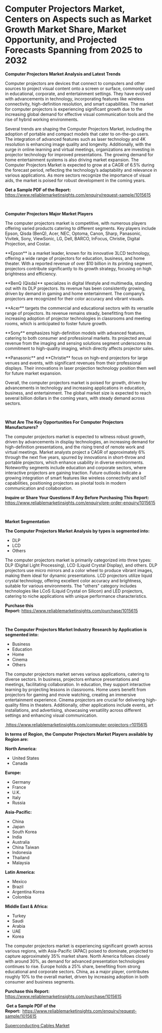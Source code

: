 <p><h1>Computer Projectors Market, Centers on Aspects such as Market Growth Market Share, Market Opportunity, and Projected Forecasts Spanning from 2025 to 2032</h1></p><p><strong>Computer Projectors Market Analysis and Latest Trends</strong></p>
<p><p>Computer projectors are devices that connect to computers and other sources to project visual content onto a screen or surface, commonly used in educational, corporate, and entertainment settings. They have evolved with advancements in technology, incorporating features like wireless connectivity, high-definition resolution, and smart capabilities. The market for computer projectors is experiencing significant growth due to the increasing global demand for effective visual communication tools and the rise of hybrid working environments.</p><p>Several trends are shaping the Computer Projectors Market, including the adoption of portable and compact models that cater to on-the-go users. The integration of advanced features such as laser technology and 4K resolution is enhancing image quality and longevity. Additionally, with the surge in online learning and virtual meetings, organizations are investing in projector technology for improved presentations. The growing demand for home entertainment systems is also driving market expansion. The Computer Projectors Market is expected to grow at a CAGR of 6.5% during the forecast period, reflecting the technology’s adaptability and relevance in various applications. As more sectors recognize the importance of visual aids, the market is poised for robust development in the coming years.</p></p>
<p><strong>Get a Sample PDF of the Report:&nbsp;</strong> <a href="https://www.reliablemarketinsights.com/enquiry/request-sample/1015615?utm_campaign=2197&utm_medium=2&utm_source=Github&utm_content=ia&utm_term=06042025&utm_id=computer-projectors">https://www.reliablemarketinsights.com/enquiry/request-sample/1015615</a></p>
<p>&nbsp;</p>
<p><strong>Computer Projectors Major Market Players</strong></p>
<p><p>The computer projectors market is competitive, with numerous players offering varied products catering to different segments. Key players include Epson, Qisda (BenQ), Acer, NEC, Optoma, Canon, Sharp, Panasonic, Vivitek, Sony, ViewSonic, LG, Dell, BARCO, InFocus, Christie, Digital Projection, and Costar. </p><p>**Epson** is a market leader, known for its innovative 3LCD technology, offering a wide range of projectors for education, business, and home theater. With a reported revenue of over $10 billion in its printing segment, projectors contribute significantly to its growth strategy, focusing on high brightness and efficiency.</p><p>**BenQ (Qisda)** specializes in digital lifestyle and multimedia, standing out with its DLP projectors. Its revenue has been consistently growing, driven by demand in gaming and home entertainment. The company’s projectors are recognized for their color accuracy and vibrant visuals.</p><p>**Acer** targets the commercial and educational sectors with its versatile range of projectors. Its revenue remains steady, benefitting from the increasing adoption of projector technologies in classrooms and meeting rooms, which is anticipated to foster future growth.</p><p>**Sony** emphasizes high-definition models with advanced features, catering to both consumer and professional markets. Its projected annual revenue from the imaging and sensing solutions segment underscores its commitment to high-quality imaging, which directly affects projector sales.</p><p>**Panasonic** and **Christie** focus on high-end projectors for large venues and events, with significant revenues from their professional displays. Their innovations in laser projection technology position them well for future market expansion.</p><p>Overall, the computer projectors market is poised for growth, driven by advancements in technology and increasing applications in education, business, and entertainment. The global market size is expected to reach several billion dollars in the coming years, with steady demand across sectors.</p></p>
<p>&nbsp;</p>
<p><strong>What Are The Key Opportunities For Computer Projectors Manufacturers?</strong></p>
<p><p>The computer projectors market is expected to witness robust growth, driven by advancements in display technologies, an increasing demand for high-definition presentations, and the rising trend of remote work and virtual meetings. Market analysts project a CAGR of approximately 6% through the next five years, spurred by innovations in short-throw and portable projectors, which enhance usability in diverse environments. Noteworthy segments include education and corporate sectors, where interactive projectors are gaining traction. Future outlooks indicate a growing integration of smart features like wireless connectivity and IoT capabilities, positioning projectors as pivotal tools in modern communication and collaboration.</p></p>
<p><strong>Inquire or Share Your Questions If Any Before Purchasing This Report:</strong> <a href="https://www.reliablemarketinsights.com/enquiry/pre-order-enquiry/1015615?utm_campaign=2197&utm_medium=2&utm_source=Github&utm_content=ia&utm_term=06042025&utm_id=computer-projectors">https://www.reliablemarketinsights.com/enquiry/pre-order-enquiry/1015615</a></p>
<p>&nbsp;</p>
<p><strong>Market Segmentation</strong></p>
<p><strong>The Computer Projectors Market Analysis by types is segmented into:</strong></p>
<p><ul><li>DLP</li><li>LCD</li><li>Others</li></ul></p>
<p><p>The computer projectors market is primarily categorized into three types: DLP (Digital Light Processing), LCD (Liquid Crystal Display), and others. DLP projectors use micro mirrors and a color wheel to produce vibrant images, making them ideal for dynamic presentations. LCD projectors utilize liquid crystal technology, offering excellent color accuracy and brightness, suitable for various environments. The "others" category includes technologies like LCoS (Liquid Crystal on Silicon) and LED projectors, catering to niche applications with unique performance characteristics.</p></p>
<p><strong>Purchase this Report:&nbsp;</strong><a href="https://www.reliablemarketinsights.com/purchase/1015615?utm_campaign=2197&utm_medium=2&utm_source=Github&utm_content=ia&utm_term=06042025&utm_id=computer-projectors">https://www.reliablemarketinsights.com/purchase/1015615</a></p>
<p>&nbsp;</p>
<p><strong>The Computer Projectors Market Industry Research by Application is segmented into:</strong></p>
<p><ul><li>Business</li><li>Education</li><li>Home</li><li>Cinema</li><li>Others</li></ul></p>
<p><p>The computer projectors market serves various applications, catering to diverse sectors. In business, projectors enhance presentations and meetings, facilitating collaboration. In education, they support interactive learning by projecting lessons in classrooms. Home users benefit from projectors for gaming and movie watching, creating an immersive entertainment experience. Cinema projectors are crucial for delivering high-quality films in theaters. Additionally, other applications include events, art installations, and advertising, showcasing versatility across different settings and enhancing visual communication.</p></p>
<p><a href="https://www.reliablemarketinsights.com/computer-projectors-r1015615?utm_campaign=2197&utm_medium=2&utm_source=Github&utm_content=ia&utm_term=06042025&utm_id=computer-projectors">&nbsp;https://www.reliablemarketinsights.com/computer-projectors-r1015615</a></p>
<p><strong>In terms of Region, the Computer Projectors Market Players available by Region are:</strong></p>
<p>
    <p> <strong> North America: </strong>
        <ul>
            <li>United States</li>
            <li>Canada</li>
        </ul>
        </p> 
    <p> <strong> Europe: </strong>
        <ul>
            <li>Germany</li>
            <li>France</li>
            <li>U.K.</li>
            <li>Italy</li>
            <li>Russia</li>
        </ul>
        </p> 
    <p> <strong> Asia-Pacific: </strong>
        <ul>
            <li>China</li>
            <li>Japan</li>
            <li>South Korea</li>
            <li>India</li>
            <li>Australia</li>
            <li>China Taiwan</li>
            <li>Indonesia</li>
            <li>Thailand</li>
            <li>Malaysia</li>
        </ul>
        </p> 
    <p> <strong> Latin America: </strong>
        <ul>
            <li>Mexico</li>
            <li>Brazil</li>
            <li>Argentina Korea</li>
            <li>Colombia</li>
        </ul>
        </p> 
    <p> <strong> Middle East & Africa: </strong>
        <ul>
            <li>Turkey</li>
            <li>Saudi</li>
            <li>Arabia</li>
            <li>UAE</li>
            <li>Korea</li>
        </ul>
    </p>
    </p>
<p><p>The computer projectors market is experiencing significant growth across various regions, with Asia-Pacific (APAC) poised to dominate, projected to capture approximately 35% market share. North America follows closely with around 30%, as demand for advanced presentation technologies continues to rise. Europe holds a 25% share, benefiting from strong educational and corporate sectors. China, as a major player, contributes roughly 10% to the overall market, driven by increasing adoption in both consumer and business segments.</p></p>
<p><strong>Purchase this Report: </strong><a href="https://www.reliablemarketinsights.com/purchase/1015615?utm_campaign=2197&utm_medium=2&utm_source=Github&utm_content=ia&utm_term=06042025&utm_id=computer-projectors">https://www.reliablemarketinsights.com/purchase/1015615</a></p>
<p>&nbsp;<strong>Get a Sample PDF of the Report:&nbsp;&nbsp;</strong><a href="https://www.reliablemarketinsights.com/enquiry/request-sample/1015615?utm_campaign=2197&utm_medium=2&utm_source=Github&utm_content=ia&utm_term=06042025&utm_id=computer-projectors">https://www.reliablemarketinsights.com/enquiry/request-sample/1015615</a></p>
<p><strong></strong></p>
<p><p><a href="https://github.com/jerhoskinson197676/Market-Research-Report-List-1/blob/main/superconducting-cables-market.md?utm_campaign=2197&utm_medium=2&utm_source=Github&utm_content=ia&utm_term=06042025&utm_id=computer-projectors">Superconducting Cables Market</a></p></p>